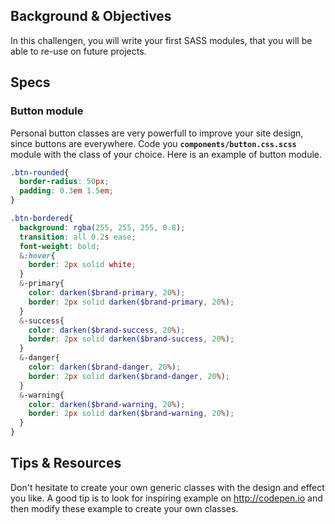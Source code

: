 ## Background & Objectives

In this challengen, you will write your first SASS modules, that you will be able to re-use on future projects.

## Specs

### Button module

Personal button classes are very powerfull to improve your site design, since buttons are everywhere. Code you **`components/button.css.scss`** module with the class of your choice. Here is an example of button module.

```scss
.btn-rounded{
  border-radius: 50px;
  padding: 0.3em 1.5em;
}

.btn-bordered{
  background: rgba(255, 255, 255, 0.8);
  transition: all 0.2s ease;
  font-weight: bold;
  &:hover{
    border: 2px solid white;
  }
  &-primary{
    color: darken($brand-primary, 20%);
    border: 2px solid darken($brand-primary, 20%);
  }
  &-success{
    color: darken($brand-success, 20%);
    border: 2px solid darken($brand-success, 20%);
  }
  &-danger{
    color: darken($brand-danger, 20%);
    border: 2px solid darken($brand-danger, 20%);
  }
  &-warning{
    color: darken($brand-warning, 20%);
    border: 2px solid darken($brand-warning, 20%);
  }
}
```

## Tips & Resources

Don't hesitate to create your own generic classes with the design and effect you like. A good tip is to look for inspiring example on http://codepen.io and then modify these example to create your own classes.
